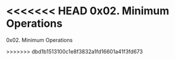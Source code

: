 <<<<<<< HEAD
0x02. Minimum Operations
=======
<p>0x02. Minimum Operations</p>
>>>>>>> dbd1b1513100c1e8f3832a1fd16601a41f3fd673
